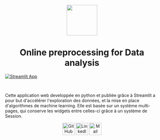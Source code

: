 <p align="center">
  <img src="https://user-images.githubusercontent.com/63207451/122607703-45785180-d07b-11eb-9f7e-b8505e04d5b1.png" height="100">
</p>
  
<h1 align="center">Online preprocessing for Data analysis </h1>

[![Streamlit App](https://static.streamlit.io/badges/streamlit_badge_black_white.svg)](https://share.streamlit.io/antonin-lfv/online_preprocessing_for_ml/main.py)

<br/>

Cette application web developpée en python et publiée grâce à Streamlit a pour but d'accélérer l'exploration des données, et la mise en place d'algorithmes de machine learning. Elle est basée sur un système multi-pages, qui conserve les widgets entre celles-ci grâce à un système de Session.  

<p align="center">
  <a href="https://github.com/antonin-lfv" class="fancybox" ><img src="https://user-images.githubusercontent.com/63207451/97302854-e484da80-1859-11eb-9374-5b319ca51197.png" title="GitHub" width="40" height="40"></a>
  <a href="https://www.linkedin.com/in/antonin-lefevre-565b8b141" class="fancybox" ><img src="https://user-images.githubusercontent.com/63207451/97303444-b2c04380-185a-11eb-8cfc-864c33a64e4b.png" title="LinkedIn" width="40" height="40"></a>
  <a href="mailto:antoninlefevre45@icloud.com" class="fancybox" ><img src="https://user-images.githubusercontent.com/63207451/97303543-cec3e500-185a-11eb-8adc-c1364e2054a9.png" title="Mail" width="40" height="40"></a>
</p>
